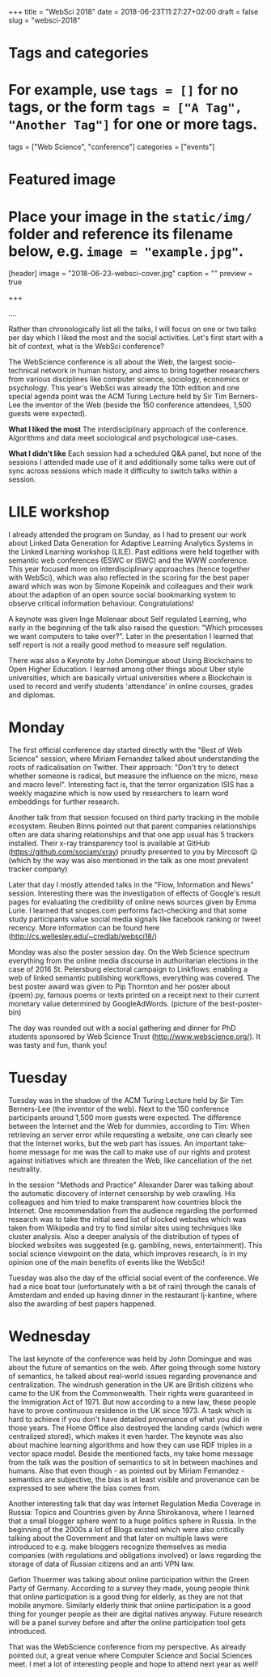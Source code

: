 +++
title = "WebSci 2018"
date = 2018-06-23T11:27:27+02:00
draft = false
slug = "websci-2018"

# Tags and categories
# For example, use `tags = []` for no tags, or the form `tags = ["A Tag", "Another Tag"]` for one or more tags.
tags = ["Web Science", "conference"]
categories = ["events"]

# Featured image
# Place your image in the `static/img/` folder and reference its filename below, e.g. `image = "example.jpg"`.
[header]
image = "2018-06-23-websci-cover.jpg"
caption = ""
preview = true

+++

....
<!--more-->

Rather than chronologically list all the talks, I will focus on one or two talks per day which I liked the most and the social activities.
Let's first start with a bit of context, what is the WebSci conference?

The WebScience conference is all about the Web, the largest socio-technical network in human history, and aims to bring together researchers from various disciplines like computer science, sociology, economics or psychology.
This year's WebSci was already the 10th edition and one special agenda point was the ACM Turing Lecture held by Sir Tim Berners-Lee the inventor of the Web (beside the 150 conference attendees, 1,500 guests were expected).

**What I liked the most**
The interdisciplinary approach of the conference. Algorithms and data meet sociological and psychological use-cases.

**What I didn't like**
Each session had a scheduled Q&A panel, but none of the sessions I attended made use of it and additionally some talks were out of sync across sessions which made it difficulty to switch talks within a session.

# LILE workshop
I already attended the program on Sunday, as I had to present our work about Linked Data Generation for Adaptive Learning Analytics Systems in the Linked Learning workshop (LILE). Past editions were held together with semantic web conferences (ESWC or ISWC) and the WWW conference.
This year focused more on interdisciplinary approaches (hence together with WebSci), which was also reflected in the scoring for the best paper award which was won by Simone Kopeinik and colleagues and their work about the adaption of an open source social bookmarking system to observe critical information behaviour. Congratulations!

A keynote was given Inge Molenaar about Self regulated Learning, who early in the beginning of the talk also raised the question: "Which processes we want computers to take over?". Later in the presentation I learned that self report is not a really good method to measure self regulation.

There was also a Keynote by John Domingue about Using Blockchains to Open Higher Education. I learned among other things about Uber style universities, which are basically virtual universities where a Blockchain is used to record and verify students 'attendance' in online courses, grades and diplomas.

# Monday
The first official conference day started directly with the "Best of Web Science" session, where Miriam Fernandez talked about understanding the roots of radicalisation on Twitter. Their approach: "Don't try to detect whether someone is radical, but measure the influence on the micro, meso and macro level". Interesting fact is, that the terror organization ISIS has a weekly magazine which is now used by researchers to learn word embeddings for further research.

Another talk from that session focused on third party tracking in the mobile ecosystem. Reuben Binns pointed out that parent companies relationships often are data sharing relationships and that one app usual has 5 trackers installed. Their x-ray transparency tool is available at GitHub (https://github.com/sociam/xray) proudly presented to you by Mircosoft 😛 (which by the way was also mentioned in the talk as one most prevalent tracker company)

Later that day I mostly attended talks in the "Flow, Information and News" session. Interesting there was the investigation of effects of Google's result pages for evaluating the credibility of online news sources given by Emma Lurie. I learned that snopes.com performs fact-checking and that some study participants value social media signals like facebook ranking or tweet recency. More information can be found here (http://cs.wellesley.edu/~credlab/websci18/)

Monday was also the poster session day. On the Web Science spectrum everything from the online media discourse in authoritarian elections in the case of 2016 St. Petersburg electoral campaign to Linkflows: enabling a web of linked semantic publishing workflows, everything was covered.
The best poster award was given to Pip Thornton and her poster about {poem}.py, famous poems or texts printed on a receipt next to their current  monetary value determined by GoogleAdWords.
(picture of the best-poster-bin)

The day was rounded out with a social gathering and dinner for PhD students sponsored by Web Science Trust (http://www.webscience.org/).
It was tasty and fun, thank you!

# Tuesday
Tuesday was in the shadow of the ACM Turing Lecture held by Sir Tim Berners-Lee (the inventor of the web). Next to the 150 conference participants around 1,500 more guests were expected. The difference between the Internet and the Web for dummies, according to Tim: When retrieving an server error while requesting a website, one can clearly see that the Internet works, but the web part has issues.
An important take-home message for me was the call to make use of our rights and protest against initiatives which are threaten the Web, like cancellation of the net neutrality.

In the session "Methods and Practice" Alexander Darer was talking about the automatic discovery of internet censorship by web crawling. His colleagues and him tried to make transparent how countries block the Internet. One recommendation from the audience regarding the performed research was to take the initial seed list of blocked websites which was taken from Wikipedia and try to find similar sites using techniques like cluster analysis. Also a deeper analysis of the distribution of types of blocked websites was suggested (e.g. gambling, news, entertainment). This social science viewpoint on the data, which improves research, is in my opinion one of the main benefits of events like the WebSci!

Tuesday was also the day of the official social event of the conference. We had a nice boat tour (unfortunately with a bit of rain) through the canals of Amsterdam and ended up having dinner in the restaurant Ij-kantine, where also the awarding of best papers happened.

# Wednesday
The last keynote of the conference was held by John Domingue and was about the future of semantics on the web. After going through some history of semantics, he talked about real-world issues regarding provenance and centralization. The windrush generation in the UK are British citizens who came to the UK from the Commonwealth. Their rights were guaranteed in the Immigration Act of 1971. But now according to a new law, these people have to prove continuous residence in the UK since 1973. A task which is hard to achieve if you don't have detailed provenance of what you did in those years. The Home Office also destroyed the landing cards (which were centralized stored), which makes it even harder.
The keynote was also about machine learning algorithms and how they can use RDF triples in a vector space model. Beside the mentioned facts, my take home message from the talk was the position of semantics to sit in between machines and humans. Also that even though - as pointed out by Miriam Fernandez - semantics are subjective, the bias is at least visible and provenance can be expressed to see where the bias comes from.

Another interesting talk that day was Internet Regulation Media Coverage in Russia: Topics and Countries given by Anna Shirokanova, where I learned that a small blogger sphere went to a huge politics sphere in Russia. In the beginning of the 2000s a lot of Blogs existed which were also critically talking about the Government and that later on multiple laws were introduced to e.g. make bloggers recognize themselves as media companies (with regulations and obligations involved) or laws regarding the storage of data of Russian citizens and an anti VPN law.

Gefion Thuermer was talking about online participation within the Green Party of Germany. According to a survey they made, young people think that online participation is a good thing for elderly, as they are not that mobile anymore. Similarly elderly think that online participation is a good thing for younger people as their are digital natives anyway. Future research will be a panel survey before and after the online participation tool gets introduced.

That was the WebScience conference from my perspective. As already pointed out, a great venue where Computer Science and Social Sciences meet.
I met a lot of interesting people and hope to attend next year as well!
